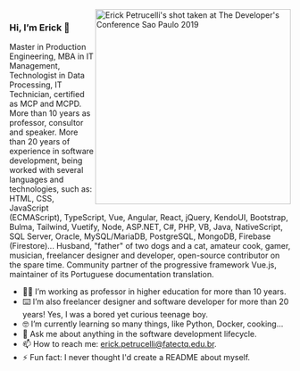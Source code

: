 <img align="right" src="https://github.com/ErickPetru/ErickPetru/blob/master/erick-petrucelli.jpg?v=20200730" alt="Erick Petrucelli's shot taken at The Developer's Conference Sao Paulo 2019" width="350px" />

### Hi, I’m Erick 👋

Master in Production Engineering, MBA in IT Management, Technologist in Data Processing, IT Technician, certified as MCP and MCPD. More than 10 years as professor, consultor and speaker. More than 20 years of experience in software development, being worked with several languages and technologies, such as: HTML, CSS, JavaScript (ECMAScript), TypeScript, Vue, Angular, React, jQuery, KendoUI, Bootstrap, Bulma, Tailwind, Vuetify, Node, ASP.NET, C#, PHP, VB, Java, NativeScript, SQL Server, Oracle, MySQL/MariaDB, PostgreSQL, MongoDB, Firebase (Firestore)... Husband, "father" of two dogs and a cat, amateur cook, gamer, musician, freelancer designer and developer, open-source contributor on the spare time. Community partner of the progressive framework Vue.js, maintainer of its Portuguese documentation translation.

- 👨‍🏫 I’m working as professor in higher education for more than 10 years.
- ⌨️ I’m also freelancer designer and software developer for more than 20 years! Yes, I was a bored yet curious teenage boy.
- 🤓 I’m currently learning so many things, like Python, Docker, cooking...
- 💬 Ask me about anything in the software development lifecycle.
- 📫 How to reach me: [erick.petrucelli@fatectq.edu.br](mailto:erick.petrucelli@fatectq.edu.br).
- ⚡ Fun fact: I never thought I'd create a README about myself.
